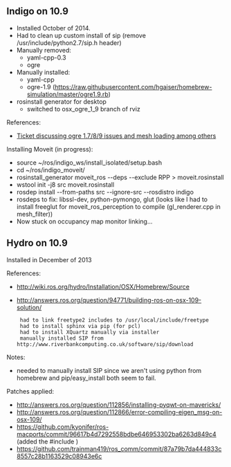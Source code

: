 ## Indigo on 10.9

 * Installed October of 2014.
 * Had to clean up custom install of sip (remove /usr/include/python2.7/sip.h header)
 * Manually removed:
   * yaml-cpp-0.3
   * ogre
 * Manually installed:
   * yaml-cpp
   * ogre-1.9 (https://raw.githubusercontent.com/hgaiser/homebrew-simulation/master/ogre1.9.rb)
 * rosinstall generator for desktop
   * switched to osx_ogre_1_9 branch of rviz

References:
 * [Ticket discussing ogre 1.7/8/9 issues and mesh loading among others](https://github.com/ros-visualization/rviz/issues/782)

Installing Moveit (in progress):
 * source ~/ros/indigo_ws/install_isolated/setup.bash
 * cd ~/ros/indigo_moveit/
 * rosinstall_generator moveit_ros --deps --exclude RPP > moveit.rosinstall
 * wstool init -j8 src moveit.rosinstall
 * rosdep install --from-paths src --ignore-src --rosdistro indigo
 * rosdeps to fix: libssl-dev, python-pymongo, glut (looks like I had to install freeglut for moveit_ros_perception to compile (gl_renderer.cpp in mesh_filter))
 * Now stuck on occupancy map monitor linking...

## Hydro on 10.9

Installed in December of 2013

References:
 * http://wiki.ros.org/hydro/Installation/OSX/Homebrew/Source
 * http://answers.ros.org/question/94771/building-ros-on-osx-109-solution/

        had to link freetype2 includes to /usr/local/include/freetype
        had to install sphinx via pip (for pcl)
        had to install XQuartz manually via installer
        manually installed SIP from http://www.riverbankcomputing.co.uk/software/sip/download
        
Notes:
 * needed to manually install SIP since we aren't using python from homebrew and pip/easy_install both seem to fail.

Patches applied:
 * http://answers.ros.org/question/112856/installing-pyqwt-on-mavericks/
 * http://answers.ros.org/question/112866/error-compiling-eigen_msg-on-osx-109/
 * https://github.com/kyonifer/ros-macports/commit/96617b4d7292558bdbe646953302ba6263d849c4 (added the #include <ios>)
 * https://github.com/trainman419/ros_comm/commit/87a79b7da444833c8557c28b1163529c08943e6c

